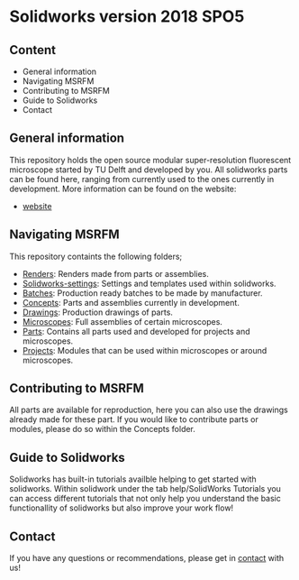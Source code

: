 # **Solidworks version 2018 SPO5**

## Content

- General information
- Navigating MSRFM
- Contributing to MSRFM
- Guide to Solidworks
- Contact

## General information

This repository holds the open source modular super-resolution fluorescent microscope started by TU Delft and developed by you. All solidworks parts can be found here, ranging from currently used to the ones currently in development.
More information can be found on the website:
- [website](qnano.jcnossen.nl)

## Navigating MSRFM

This repository containts the following folders;

- [Renders](https://github.com/qnano/MSRFM/tree/master/%23Renders%23): Renders made from parts or assemblies.
- [Solidworks-settings](https://github.com/qnano/MSRFM/tree/master/%23Solidworks-Settings%23): Settings and templates used within solidworks.
- [Batches](https://github.com/qnano/MSRFM/tree/master/Batches): Production ready batches to be made by manufacturer.
- [Concepts](https://github.com/qnano/MSRFM/tree/master/Concepts): Parts and assemblies currently in development.
- [Drawings](https://github.com/qnano/MSRFM/tree/master/Drawings): Production drawings of parts.
- [Microscopes](https://github.com/qnano/MSRFM/tree/master/Microscopes): Full assemblies of certain microscopes.
- [Parts](https://github.com/qnano/MSRFM/tree/master/Parts): Contains all parts used and developed for projects and microscopes.
- [Projects](https://github.com/qnano/MSRFM/tree/master/Projects): Modules that can be used within microscopes or around microscopes.

## Contributing to MSRFM

All parts are available for reproduction, here you can also use the drawings already made for these part. If you would like to contribute parts or modules, please do so within the Concepts folder.

## Guide to Solidworks

Solidworks has built-in tutorials availble helping to get started with solidworks. Within solidwork under the tab help/SolidWorks Tutorials you can access different tutorials that not only help you understand the basic functionallity of solidworks but also improve your work flow!

## Contact

If you have any questions or recommendations, please get in [contact](http://qnano.jcnossen.nl/contact/) with us!
